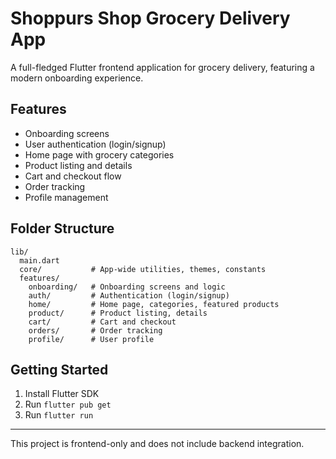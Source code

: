 # Shoppurs Shop Grocery Delivery App

A full-fledged Flutter frontend application for grocery delivery, featuring a modern onboarding experience.

## Features
- Onboarding screens
- User authentication (login/signup)
- Home page with grocery categories
- Product listing and details
- Cart and checkout flow
- Order tracking
- Profile management

## Folder Structure
```
lib/
  main.dart
  core/           # App-wide utilities, themes, constants
  features/
    onboarding/   # Onboarding screens and logic
    auth/         # Authentication (login/signup)
    home/         # Home page, categories, featured products
    product/      # Product listing, details
    cart/         # Cart and checkout
    orders/       # Order tracking
    profile/      # User profile
```

## Getting Started
1. Install Flutter SDK
2. Run `flutter pub get`
3. Run `flutter run`

---
This project is frontend-only and does not include backend integration.
